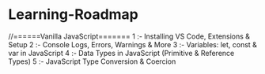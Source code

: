 # Learning-Roadmap
//======Vanilla JavaScript=======
1 :- Installing VS Code, Extensions & Setup 
2 :- Console Logs, Errors, Warnings & More
3 :- Variables: let, const & var in JavaScript 
4 :- Data Types in JavaScript (Primitive & Reference Types) 
5 :- JavaScript Type Conversion & Coercion
